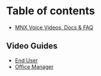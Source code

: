 # Table of contents

* [MNX Voice Videos, Docs & FAQ](README.md)

## Video Guides

* [End User](video-guides/end-user.md)
* [Office Manager](video-guides/office-manager.md)
